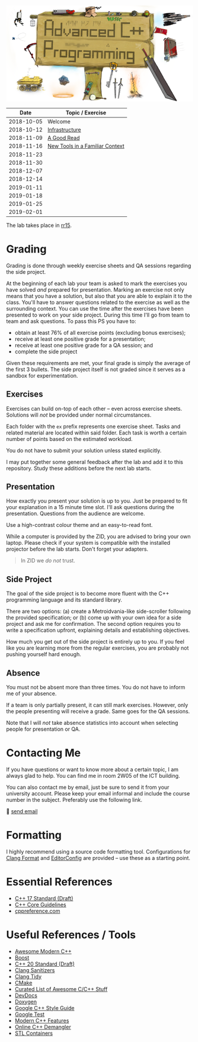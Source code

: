 ![Advanced C++ Programming](images/banner.png)

|    Date    |         Topic / Exercise          |
| ---------- | --------------------------------- |
| 2018-10-05 | Welcome                           |
| 2018-10-12 | [Infrastructure]                  |
| 2018-11-09 | [A Good Read]                     |
| 2018-11-16 | [New Tools in a Familiar Context] |
| 2018-11-23 |                                   |
| 2018-11-30 |                                   |
| 2018-12-07 |                                   |
| 2018-12-14 |                                   |
| 2019-01-11 |                                   |
| 2019-01-18 |                                   |
| 2019-01-25 |                                   |
| 2019-02-01 |                                   |

[Infrastructure]: ex01
[A Good Read]: ex02
[New Tools in a Familiar Context]: ex03

The lab takes place in [rr15](https://www.uibk.ac.at/zid/raeume/architekturgebaeude/rr15.html).

# Grading

Grading is done through weekly exercise sheets and QA sessions regarding the side project.

At the beginning of each lab your team is asked to mark the exercises you have solved *and* prepared for presentation.
Marking an exercise not only means that you have a solution, but also that you are able to explain it to the class.
You'll have to answer questions related to the exercise as well as the surrounding context.
You can use the time after the exercises have been presented to work on your side project.
During this time I'll go from team to team and ask questions.
To pass this PS you have to:

- obtain at least 76% of all exercise points (excluding bonus exercises);
- receive at least one positive grade for a presentation;
- receive at least one positive grade for a QA session; and
- complete the side project

Given these requirements are met, your final grade is simply the average of the first 3 bullets.
The side project itself is not graded since it serves as a sandbox for experimentation.

## Exercises

Exercises can build on-top of each other – even across exercise sheets.
Solutions will *not* be provided under normal circumstances.

Each folder with the `ex` prefix represents one exercise sheet.
Tasks and related material are located within said folder.
Each task is worth a certain number of points based on the estimated workload.

You do not have to submit your solution unless stated explicitly.

I may put together some general feedback after the lab and add it to this repository.
Study these additions before the next lab starts.

## Presentation

How exactly you present your solution is up to you.
Just be prepared to fit your explanation in a 15 minute time slot.
I'll ask questions during the presentation.
Questions from the audience are welcome.

Use a high-contrast colour theme and an easy-to-read font.

While a computer is provided by the ZID, you are advised to bring your own laptop.
Please check if your system is compatible with the installed projector before the lab starts.
Don't forget your adapters.

> In ZID we *do not* trust.

## Side Project

The goal of the side project is to become more fluent with the C++ programming language and its standard library.

There are two options:
(a) create a Metroidvania-like side-scroller following the provided specification; or
(b) come up with your own idea for a side project and ask me for confirmation.
The second option requires you to write a specification upfront, explaining details and establishing objectives.

How much you get out of the side project is entirely up to you.
If you feel like you are learning more from the regular exercises, you are probably not pushing yourself hard enough.

## Absence

You must not be absent more than three times.
You do not have to inform me of your absence.

If a team is only partially present, it can still mark exercises.
However, only the people presenting will receive a grade.
Same goes for the QA sessions.

Note that I will *not* take absence statistics into account when selecting people for presentation or QA.

# Contacting Me

If you have questions or want to know more about a certain topic, I am always glad to help.
You can find me in room 2W05 of the ICT building.

You can also contact me by email, just be sure to send it from your university account.
Please keep your email informal and include the course number in the subject.
Preferably use the following link.

📧 [send email](mailto:alexander.hirsch@uibk.ac.at?subject=703807%20-%20)

# Formatting

I highly recommend using a source code formatting tool.
Configurations for [Clang Format] and [EditorConfig] are provided – use these as a starting point.

[Clang Format]: http://clang.llvm.org/docs/ClangFormat.html
[EditorConfig]: https://editorconfig.org/

# Essential References

- [C++ 17 Standard (Draft)](http://www.open-std.org/jtc1/sc22/wg21/docs/papers/2017/n4659.pdf)
- [C++ Core Guidelines](http://isocpp.github.io/CppCoreGuidelines/CppCoreGuidelines)
- [cppreference.com](http://en.cppreference.com)

# Useful References / Tools

- [Awesome Modern C++](https://github.com/rigtorp/awesome-modern-cpp)
- [Boost](http://www.boost.org)
- [C++ 20 Standard (Draft)](https://github.com/cplusplus/draft/raw/master/papers/n4762.pdf)
- [Clang Sanitizers](https://clang.llvm.org/docs/UsersManual.html#controlling-code-generation)
- [Clang Tidy](http://clang.llvm.org/extra/clang-tidy/)
- [CMake](https://cmake.org)
- [Curated List of Awesome C/C++ Stuff](https://github.com/fffaraz/awesome-cpp)
- [DevDocs](https://devdocs.io/)
- [Doxygen](http://www.stack.nl/~dimitri/doxygen)
- [Google C++ Style Guide](https://google.github.io/styleguide/cppguide.html)
- [Google Test](https://github.com/google/googletest)
- [Modern C++ Features](https://github.com/AnthonyCalandra/modern-cpp-features)
- [Online C++ Demangler](https://demangler.com)
- [STL Containers](http://en.cppreference.com/w/cpp/container)
